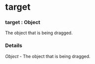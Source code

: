 # target

### target : Object

The object that is being dragged.

### Details[​](#details "Direct link to Details")

*Object* - The object that is being dragged.
